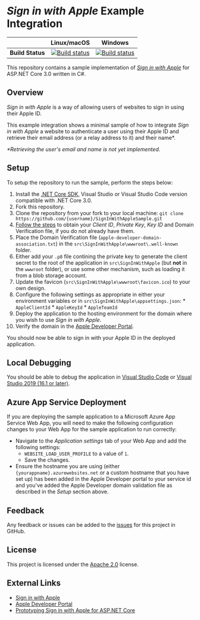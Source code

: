 # _Sign in with Apple_ Example Integration

| | Linux/macOS | Windows |
|:-:|:-:|:-:|
| **Build Status** | [![Build status](https://img.shields.io/travis/com/martincostello/SignInWithAppleSample/master.svg)](https://travis-ci.com/martincostello/SignInWithAppleSample) | [![Build status](https://img.shields.io/appveyor/ci/martincostello/signinwithapplesample/master.svg)](https://ci.appveyor.com/project/martincostello/signinwithapplesample) |

This repository contains a sample implementation of [_Sign in with Apple_](https://developer.apple.com/sign-in-with-apple/) for ASP.NET Core 3.0 written in C#.

## Overview

_Sign in with Apple_ is a way of allowing users of websites to sign in using their Apple ID.

This example integration shows a minimal sample of how to integrate _Sign in with Apple_ a website to authenticate a user using their Apple ID and retrieve their email address (or a relay address to it) and their name*.

_*Retrieving the user's email and name is not yet implemented._

## Setup

To setup the repository to run the sample, perform the steps below:

  1. Install the [.NET Core SDK](https://www.microsoft.com/net/download/core), Visual Studio or Visual Studio Code version compatible with .NET Core 3.0.
  1. Fork this repository.
  1. Clone the repository from your fork to your local machine: `git clone https://github.com/{username}/SignInWithAppleSample.git`
  1. [Follow the steps](https://developer.okta.com/blog/2019/06/04/what-the-heck-is-sign-in-with-apple#how-sign-in-with-apple-works-hint-it-uses-oauth-and-oidc) to obtain your _Client ID_, _Private Key_, _Key ID_ and Domain Verification file, if you do not already have them.
  1. Place the Domain Verification file (`apple-developer-domain-association.txt`) in the `src\SignInWithApple\wwwroot\.well-known` folder.
  1. Either add your `.p8` file contining the private key to generate the client secret to the root of the application in `src\SignInWithApple` (but **not** in the `wwwroot` folder), or use some other mechanism, such as loading it from a blob storage account.
  1. Update the favicon (`src\SignInWithApple\wwwroot\favicon.ico`) to your own design.
  1. Configure the following settings as appropriate in either your environment variables or in `src\SignInWithApple\appsettings.json`:
    * `AppleClientId`
    * `AppleKeyId`
    * `AppleTeamId`
  1. Deploy the application to the hosting environment for the domain where you wish to use _Sign in with Apple_.
  1. Verify the domain in the [Apple Developer Portal](https://developer.apple.com/account/).

You should now be able to sign in with your Apple ID in the deployed application.

## Local Debugging

You should be able to debug the application in [Visual Studio Code](https://code.visualstudio.com/) or [Visual Studio 2019 (16.1 or later)](https://www.visualstudio.com/downloads/).

## Azure App Service Deployment

If you are deploying the sample application to a Microsoft Azure App Service Web App, you will need to make the following configuration changes to your Web App for the sample application to run correctly:

  * Navigate to the _Application settings_ tab of your Web App and add the following settings:
    * `WEBSITE_LOAD_USER_PROFILE` to a value of `1`.
    * Save the changes.
  * Ensure the hostname you are using (either `{yourappname}.azurewebsites.net` or a custom hostname that you have set up) has been added in the Apple Developer portal to your service id and you've added the Apple Developer domain validation file as described in the _Setup_ section above.

## Feedback

Any feedback or issues can be added to the [issues](https://github.com/martincostello/SignInWithAppleSample/issues) for this project in GitHub.

## License

This project is licensed under the [Apache 2.0](https://github.com/martincostello/SignInWithAppleSample/blob/master/LICENSE) license.

## External Links

  * [Sign in with Apple](https://developer.apple.com/sign-in-with-apple/)
  * [Apple Developer Portal](https://developer.apple.com/account/)
  * [Prototyping Sign in with Apple for ASP.NET Core](https://blog.martincostello.com/sign-in-with-apple-prototype-for-aspnet-core/)

